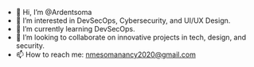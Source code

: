 - 👋 Hi, I’m @Ardentsoma
- 👀 I’m interested in DevSecOps, Cybersecurity, and UI/UX Design.
- 🌱 I’m currently learning  DevSecOps.
- 💞️ I’m looking to collaborate on innovative projects in tech, design, and security.
- 📫 How to reach me: nmesomanancy2020@gmail.com

<!---
Ardentsoma/Ardentsoma is a ✨ special ✨ repository because its `README.md` (this file) appears on your GitHub profile.
You can click the Preview link to take a look at your changes.
--->
